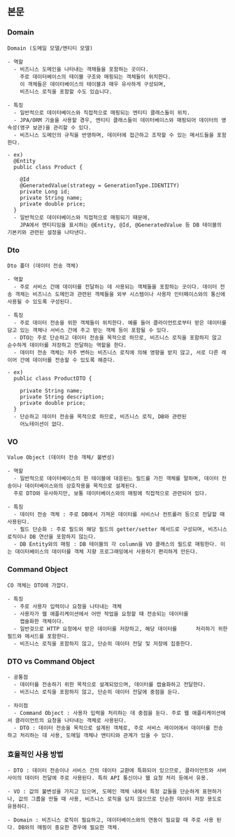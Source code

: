 ## 본문

### Domain 
    Domain (도메일 모델/엔티티 모델)

    - 역할
      - 비즈니스 도메인을 나타내는 객채들을 포함하는 곳이다. 
        주로 데이터베이스의 테이블 구조와 매핑되는 객체들이 위치한다.
        이 객체들은 데이터베이스의 테이블과 매우 유사하게 구성되며, 
        비즈니스 로직을 포함할 수도 있습니다.

    - 특징
      - 일반적으로 데이터베이스와 직접적으로 매핑되는 엔티티 클래스들이 위치.
      - JPA/ORM 기술을 사용할 경우, 엔티티 클래스들이 데이터베이스와 매핑되어 데이터의 영속성(영구 보관)을 관리할 수 있다.
      - 비즈니스 도메인의 규칙을 반영하며, 데이터에 접근하고 조작할 수 있는 메서드들을 포함한다.
      
    - ex)
      @Entity
      public class Product {

        @Id
        @GeneratedValue(strategy = GenerationType.IDENTITY)
        private Long id;
        private String name;
        private double price;     
      }
      - 일반적으로 데이터베이스와 직접적으로 매핑되기 때문에,
        JPA에서 엔티티임을 표시하는 @Entity, @Id, @GeneratedValue 등 DB 테이블의 기본키와 관련된 설정을 나타낸다.

### Dto
    Dto 폴더 (데이터 전송 객체)

    - 역할
      - 주로 서비스 간에 데이터를 전달하는 데 사용되는 객체들을 포함하는 곳이다. 데이터 전송 객체는 비즈니스 도메인과 관련된 객체들을 외부 시스템이나 사용자 인터페이스와의 통신에 사용될 수 있도록 구성된다.

    - 특징
      - 주로 데이터 전송을 위한 객체들이 위치한다. 예를 들어 클라이언트로부터 받은 데이터를 담고 있는 객체나 서비스 간에 주고 받는 객체 등이 포함될 수 있다.
      - DTO는 주로 단순하고 데이터 전송을 목적으로 하므로, 비즈니스 로직을 포함하지 않고 순수하게 데이터를 저장하고 전달하는 역할을 한다.
      - 데이터 전송 객체는 자주 변하는 비즈니스 로직에 의해 영향을 받지 않고, 서로 다른 레이어 간에 데이터를 전송할 수 있도록 해준다.
    
    - ex)
      public class ProductDTO {

        private String name;
        private String description;
        private double price;
      }
      - 단순하고 데이터 전송을 목적으로 하므로, 비즈니스 로직, DB와 관련된 
        어노테이션이 없다.

### VO 
    Value Object (데이터 전송 객체/ 불변성)

    - 역할
      - 일반적으로 데이터베이스의 한 테이블에 대응된느 필드를 가진 객체를 말하며, 데이터 전송이나 데이터베이스와의 상호작용을 목적으로 설계된다.
      주로 DTO와 유사하지만, 보통 데이터베이스와의 매핑에 직접적으로 관련되어 있다.
    
    - 특징
      - 데이터 전송 객체 : 주로 DB에서 가져온 데이터를 서비스나 컨트롤러 등으로 전달할 때 사용된다.
      - 필드 단순화 : 주로 필드와 해당 필드의 getter/setter 메서드로 구성되며, 비즈니스 로직이나 DB 연산을 포함하지 않는다.
      - DB Entity와의 매핑 : DB 테이블의 각 column을 VO 클래스의 필드로 매핑한다. 이는 데이터베이스의 데이터를 객체 지향 프로그래밍에서 사용하기 편리하게 만든다.

### Command Object
    CO 객체는 DTO에 가깝다.

    - 특징
      - 주로 사용자 입력이나 요청을 나타내는 객체
      - 사용자가 웹 애플리케이션에서 어떤 작업을 요청할 때 전송되는 데이터를 
        캡슐화한 객체이다.
      - 일반겆으로 HTTP 요청에서 받은 데이터를 저장하고, 해당 데이터를      처리하기 위한 필드와 메서드를 포함한다.
      - 비즈니스 로직을 포함하지 않고, 단순히 데이터 전달 및 저장에 집중한다.

### DTO vs Command Object
    - 공통점
      - 데이터를 전송하기 위한 목적으로 설계되었으며, 데이터를 캡슐화하고 전달한다.
      - 비즈니스 로직을 포함하지 않고, 단순히 데이터 전달에 중점을 둔다.
      
    - 차이점      
      - Command Object : 사용자 입력을 처리하는 데 중점을 둔다. 주로 웹 애플리케이션에서 클라이언트의 요청을 나타내는 객체로 사용된다.
      - DTO : 데이터 전송을 목적으로 설계된 객체로, 주로 서비스 레이어에서 데이터를 전송하고 처리하는 데 사용, 도메일 객체나 앤티티와 관계가 있을 수 있다.

### 효율적인 사용 방법
    - DTO : 데이터 전송이나 서비스 간의 데이터 교환에 특화되어 있으므로, 클라이언트와 서버 사이의 데이터 전달에 주로 사용된다. 특히 API 통신이나 웹 요청 처리 등에서 유용.

    - VO : 값의 불변성을 가지고 있으며, 도메인 객체 내에서 특정 값들을 단순하게 표현하거나, 값의 그룹을 만들 때 사용, 비즈니스 로직을 담지 않으므로 단순한 데이터 저장 용도로 유용하다.   

    - Domain : 비즈니스 로직이 필요하고, 데이터베이스와의 연동이 필요할 때 주로 사용 된다. DB와의 매핑이 중요한 경우에 필요한 객체.   
      
